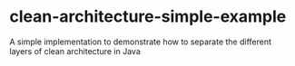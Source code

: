 # clean-architecture-simple-example
A simple implementation to demonstrate how to separate the different layers of clean architecture in Java
